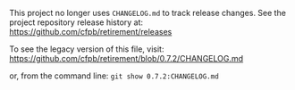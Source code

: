 This project no longer uses `CHANGELOG.md` to track release changes. See the project repository release history at: https://github.com/cfpb/retirement/releases

To see the legacy version of this file, visit: https://github.com/cfpb/retirement/blob/0.7.2/CHANGELOG.md

or, from the command line: `git show 0.7.2:CHANGELOG.md`
